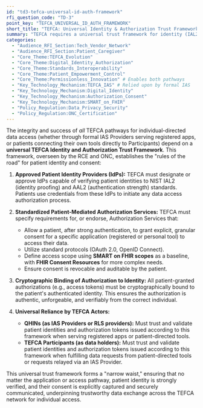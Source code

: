```yaml
---
id: "td3-tefca-universal-id-auth-framework"
rfi_question_code: "TD-3"
point_key: "TEFCA_UNIVERSAL_ID_AUTH_FRAMEWORK"
short_title: "TEFCA: Universal Identity & Authorization Trust Framework"
summary: "TEFCA requires a universal trust framework for identity (IAL2/AAL2) and patient-mediated authorization (SMART scopes/FHIR Consent, cryptographically bound to identity). This framework must be leveraged for *all* individual-directed data access, whether via formal IAS Providers or permissionless patient-tool connections to Participants."
categories:
  - "Audience_RFI_Section:Tech_Vendor_Network"
  - "Audience_RFI_Section:Patient_Caregiver"
  - "Core_Theme:TEFCA_Evolution"
  - "Core_Theme:Digital_Identity_Authorization"
  - "Core_Theme:Standards_Interoperability"
  - "Core_Theme:Patient_Empowerment_Control"
  - "Core_Theme:Permissionless_Innovation" # Enables both pathways
  - "Key_Technology_Mechanism:TEFCA_IAS" # Relied upon by formal IAS
  - "Key_Technology_Mechanism:Digital_Identity"
  - "Key_Technology_Mechanism:Authorization_Consent"
  - "Key_Technology_Mechanism:SMART_on_FHIR"
  - "Policy_Regulation:Data_Privacy_Security"
  - "Policy_Regulation:ONC_Certification"
---
```

The integrity and success of *all* TEFCA pathways for individual-directed data access (whether through formal IAS Providers serving registered apps, or patients connecting their own tools directly to Participants) depend on a **universal TEFCA Identity and Authorization Trust Framework**. This framework, overseen by the RCE and ONC, establishes the "rules of the road" for patient identity and consent:

1.  **Approved Patient Identity Providers (IdPs):** TEFCA must designate or approve IdPs capable of verifying patient identities to NIST IAL2 (identity proofing) and AAL2 (authentication strength) standards. Patients use credentials from these IdPs to initiate any data access authorization process.

2.  **Standardized Patient-Mediated Authorization Services:** TEFCA must specify requirements for, or endorse, Authorization Services that:
    *   Allow a patient, after strong authentication, to grant explicit, granular consent for a specific application (registered or personal tool) to access their data.
    *   Utilize standard protocols (OAuth 2.0, OpenID Connect).
    *   Define access scope using **SMART on FHIR scopes** as a baseline, with **FHIR Consent Resources** for more complex needs.
    *   Ensure consent is revocable and auditable by the patient.

3.  **Cryptographic Binding of Authorization to Identity:** All patient-granted authorizations (e.g., access tokens) must be cryptographically bound to the patient's authenticated identity. This ensures the authorization is authentic, unforgeable, and verifiably from the correct individual.

4.  **Universal Reliance by TEFCA Actors:**
    *   **QHINs (as IAS Providers or RLS providers):** Must trust and validate patient identities and authorization tokens issued according to this framework when serving registered apps or patient-directed tools.
    *   **TEFCA Participants (as data holders):** Must trust and validate patient identities and authorization tokens issued according to this framework when fulfilling data requests from patient-directed tools or requests relayed via an IAS Provider.

This universal trust framework forms a "narrow waist," ensuring that no matter the application or access pathway, patient identity is strongly verified, and their consent is explicitly captured and securely communicated, underpinning trustworthy data exchange across the TEFCA network for individual access.
